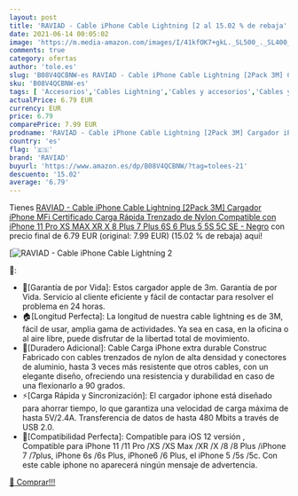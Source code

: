 ```yaml
---
layout: post
title: 'RAVIAD - Cable iPhone Cable Lightning [2 al 15.02 % de rebaja'
date: 2021-06-14 00:05:02
image: 'https://m.media-amazon.com/images/I/41kfOK7+gkL._SL500_._SL400_.jpg'
comments: true
category: ofertas
author: 'tole.es'
slug: 'B08V4QCBNW-es RAVIAD - Cable iPhone Cable Lightning [2Pack 3M] Cargador...'
sku: 'B08V4QCBNW-es'
tags: [ 'Accesorios','Cables Lightning','Cables y accesorios','Cables y conectores','Informática','iphone','raviad', ]
actualPrice: 6.79 EUR
currency: EUR
price: 6.79
comparePrice: 7.99 EUR
prodname: 'RAVIAD - Cable iPhone Cable Lightning [2Pack 3M] Cargador iPhone MFi Certificado Carga Rápida Trenzado de Nylon Compatible con iPhone 11 Pro XS MAX XR X 8 Plus 7 Plus 6S 6 Plus 5 5S 5C SE - Negro'
country: 'es'
flag: '🇪🇸'
brand: 'RAVIAD'
buyurl: 'https://www.amazon.es/dp/B08V4QCBNW/?tag=tolees-21'
descuento: '15.02'
average: '6.79'
---
```


Tienes [RAVIAD - Cable iPhone Cable Lightning [2Pack 3M] Cargador iPhone MFi Certificado Carga Rápida Trenzado de Nylon Compatible con iPhone 11 Pro XS MAX XR X 8 Plus 7 Plus 6S 6 Plus 5 5S 5C SE - Negro](https://www.amazon.es/dp/B08V4QCBNW/?tag=tolees-21) con precio final de  6.79 EUR (original: 7.99 EUR) (15.02 %  de rebaja) aqui!

[![RAVIAD - Cable iPhone Cable Lightning [2](https://m.media-amazon.com/images/I/41kfOK7+gkL._SL500_._SL400_.jpg)](https://www.amazon.es/dp/B08V4QCBNW/?tag=tolees-21)

🔎:

- 🎁[Garantía de por Vida]: Estos cargador apple de 3m. Garantía de por Vida. Servicio al cliente eficiente y fácil de contactar para resolver el problema en 24 horas.
- 🏠[Longitud Perfecta]: La longitud de nuestra cable lightning es de 3M, fácil de usar, amplia gama de actividades. Ya sea en casa, en la oficina o al aire libre, puede disfrutar de la libertad total de movimiento.
- 🎄[Duradero Adicional]: Cable Carga iPhone extra durable Construc Fabricado con cables trenzados de nylon de alta densidad y conectores de aluminio, hasta 3 veces más resistente que otros cables, con un elegante diseño, ofreciendo una resistencia y durabilidad en caso de una flexionarlo a 90 grados.
- ⚡[Carga Rápida y Sincronización]: El cargador iphone está diseñado para ahorrar tiempo, lo que garantiza una velocidad de carga máxima de hasta 5V/2.4A. Transferencia de datos de hasta 480 Mbits a través de USB 2.0.
- 📱[Compatibilidad Perfecta]: Compatible para iOS 12 versión , Compatible para iPhone 11 /11 Pro /XS /XS Max /XR /X /8 /8 Plus /iPhone 7 /7plus, iPhone 6s /6s Plus, iPhone6 /6 Plus, el iPhone 5 /5s /5c. Con este cable iphone no aparecerá ningún mensaje de advertencia.

[🛒 Comprar!!!](https://www.amazon.es/dp/B08V4QCBNW/?tag=tolees-21)

